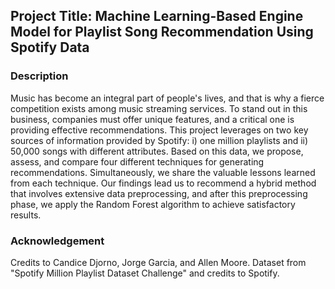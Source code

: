 ## Project Title: Machine Learning-Based Engine Model for Playlist Song Recommendation Using Spotify Data

### Description
Music has become an integral part of people's lives, and that is why a fierce competition exists among music streaming services. To stand out in this business, companies must offer unique features, and a critical one is providing effective recommendations. This project leverages on two key sources of information provided by Spotify: i) one million playlists and ii) 50,000 songs with different attributes. Based on this data, we propose, assess, and compare four different techniques for generating recommendations. Simultaneously, we share the valuable lessons learned from each technique. Our findings lead us to recommend a hybrid method that involves extensive data preprocessing, and after this preprocessing phase, we apply the Random Forest algorithm to achieve satisfactory results. 

### Acknowledgement
Credits to Candice Djorno, Jorge Garcia, and Allen Moore. Dataset from "Spotify Million Playlist Dataset Challenge" and credits to Spotify.
